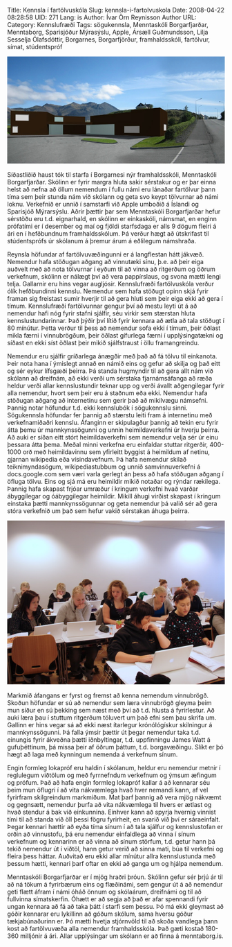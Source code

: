 Title: Kennsla í fartölvuskóla
Slug: kennsla-i-fartolvuskola
Date: 2008-04-22 08:28:58
UID: 271
Lang: is
Author: Ívar Örn Reynisson
Author URL: 
Category: Kennslufræði
Tags: sögukennsla, Menntaskóli Borgarfjarðar, Menntaborg, Sparisjóður Mýrasýslu, Apple, Ársæll Guðmundsson, Lilja Sesselja Ólafsdóttir, Borgarnes, Borgarfjörður, framhaldsskóli, fartölvur, símat, stúdentspróf

![Mennaskóli Borgarfjarðar](menntaborg.jpeg)

Síðastliðið haust tók til starfa í Borgarnesi nýr framhaldsskóli, Menntaskóli Borgarfjarðar. Skólinn er fyrir margra hluta sakir sérstakur og er þar einna helst að nefna að öllum nemendum í fullu námi eru lánaðar fartölvur þann tíma sem þeir stunda nám við skólann og geta svo keypt tölvurnar að námi loknu. Verkefnið er unnið í samstarfi við Apple umboðið á Íslandi og Sparisjóð Mýrarsýslu. Aðrir þættir þar sem Menntaskóli Borgarfjarðar hefur sérstöðu eru t.d. eignarhald, en skólinn er einkaskóli, námsmat, en enginn prófatími er í desember og maí og fjöldi starfsdaga er alls 9 dögum fleiri á ári en í hefðbundnum framhaldsskólum. Þá verður hægt að útskrifast til stúdentsprófs úr skólanum á þremur árum á eðlilegum námshraða.

Reynsla höfundar af fartölvuvæðingunni er á langflestan hátt jákvæð. Nemendur hafa stöðugan aðgang að vinnutæki sínu, þ.e. að þeir eiga auðvelt með að nota tölvurnar í eyðum til að vinna að ritgerðum og öðrum verkefnum, skólinn er nálægt því að vera pappírslaus, og svona mætti lengi telja. Gallarnir eru hins vegar augljósir. Kennslufræði fartölvuskóla verður ólík hefðbundinni kennslu. Nemendur sem hafa stöðugt opinn skjá fyrir framan sig freistast sumir hverjir til að gera hluti sem þeir eiga ekki að gera í tímum. Kennslufræði fartölvunnar gengur því að mestu leyti út á að nemendur hafi nóg fyrir stafni sjálfir, séu virkir sem stærstan hluta kennslustundarinnar. Það þýðir því lítið fyrir kennara að ætla að tala stöðugt í 80 mínútur. Þetta verður til þess að nemendur sofa ekki í tímum, þeir öðlast mikla færni í vinnubrögðum, þeir öðlast gífurlega færni í upplýsingatækni og síðast en ekki síst öðlast þeir mikið sjálfstraust í öllu framangreindu.

Nemendur eru sjálfir gríðarlega ánægðir með það að fá tölvu til einkanota. Þeir nota hana í ýmislegt annað en námið eins og gefur að skilja og það eitt og sér eykur lífsgæði þeirra. Þá standa hugmyndir til að gera allt nám við skólann að dreifnám, að ekki verði um sérstaka fjarnámsáfanga að ræða heldur verði allar kennslustundir teknar upp og verði ávallt aðgengilegar fyrir alla nemendur, hvort sem þeir eru á staðnum eða ekki. Nemendur hafa stöðugan aðgang að internetinu sem gerir það að mikilvægu námsefni. Þannig notar höfundur t.d. ekki kennslubók í sögukennslu sinni. Sögukennsla höfundar fer þannig að stærstu leiti fram á internetinu með verkefnamiðaðri kennslu. Áfanginn er skipulagður þannig að tekin eru fyrir átta þemu úr mannkynssögunni og unnin heimildaverkefni úr hverju þeirra. Að auki er síðan eitt stórt heimildaverkefni sem nemendur velja sér úr einu þessara átta þema. Meðal minni verkefna eru einfaldar stuttar ritgerðir, 400-1000 orð með heimildavinnu sem yfirleitt byggist á heimildum af netinu, gjarnan wikipedia eða vísindavefnum. Þá hafa nemendur skilað teiknimyndasögum, wikipediastubbum og unnið samvinnuverkefni á docs.google.com sem væri varla gerlegt án þess að hafa stöðugan aðgang í öfluga tölvu. Eins og sjá má eru heimildir mikið notaðar og rýndar rækilega. Þannig hafa skapast frjóar umræður í kringum verkefni hvað varðar ábyggilegar og óábyggilegar heimildir. Mikill áhugi virðist skapast í kringum einstaka þætti mannkynssögunnar og geta nemendur þá valið sér að gera stóra verkefnið um það sem hefur vakið sérstakan áhuga þeirra.

![Nemendur í sögu í Menntaskólanum í Borgarfirði vinna í fartölvum](menntaskoliborgarfjardar.jpeg)

Markmið áfangans er fyrst og fremst að kenna nemendum vinnubrögð. Skoðun höfundar er sú að nemendur sem læra vinnubrögð gleyma þeim mun síður en sú þekking sem næst með því að t.d. hlusta á fyrirlestur. Að auki læra þau í stuttum ritgerðum töluvert um það efni sem þau skrifa um. Gallinn er hins vegar sá að ekki næst ítarlegur krónólógískur skilningur á mannkynssögunni. Þá falla ýmsir þættir út þegar nemendur taka t.d. einungis fyrir ákveðna þætti iðnbyltingar, t.d. uppfinningu James Watt á gufuþéttinum, þá missa þeir af öðrum þáttum, t.d. borgavæðingu. Slíkt er þó hægt að laga með kynningum nemenda á verkefnum sínum.

Engin formleg lokapróf eru haldin í skólanum, heldur eru nemendur metnir í reglulegum viðtölum og með fyrrnefndum verkefnum og ýmsum æfingum og prófum. Það að hafa engin formleg lokapróf kallar á að kennarar séu þeim mun öflugri í að vita nákvæmlega hvað hver nemandi kann, af vel fyrirfram skilgreindum markmiðum. Mat þarf þannig að vera mjög nákvæmt og gegnsætt, nemendur þurfa að vita nákvæmlega til hvers er ætlast og hvað stendur á bak við einkunnina. Einhver kann að spyrja hvernig vinnist tími til að standa við öll þessi fögru fyrirheit, en svarið við því er sáraeinfalt. Þegar kennari hættir að eyða tíma sínum í að tala sjálfur og kennslustofan er orðin að vinnustofu, þá eru nemendur einfaldlega að vinna í sínum verkefnum og kennarinn er að vinna að sínum störfum, t.d. getur hann þá tekið nemendur út í viðtöl, hann getur verið að sinna mati, búa til verkefni og fleira þess háttar. Auðvitað eru ekki allar mínútur allra kennslustunda með þessum hætti, kennari þarf oftar en ekki að ganga um og hjálpa nemendum.

Menntaskóli Borgarfjarðar er í mjög hraðri þróun. Skólinn gefur sér þrjú ár til að ná tökum á fyrirbærum eins og flæðinámi, sem gengur út á að nemendur geti flætt áfram í námi óháð önnum og skólaárum, dreifnámi og til að fullvinna símatskerfin. Óhætt er að segja að það er afar spennandi fyrir ungan kennara að fá að taka þátt í starfi sem þessu. Þó má ekki gleymast að góðir kennarar eru lykillinn að góðum skólum, sama hversu góður tækjabúnaðurinn er. Þó mætti hvetja stjórnvöld til að skoða vandlega þann kost að fartölvuvæða alla nemendur framhaldsskóla. Það gæti kostað 180-360 milljónir á ári. Allar upplýsingar um skólann er að finna á menntaborg.is.

